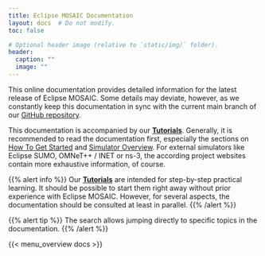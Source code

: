 ```yaml
---
title: Eclipse MOSAIC Documentation
layout: docs  # Do not modify.
toc: false

# Optional header image (relative to `static/img/` folder).
header:
  caption: ""
  image: ""
---
```


This online documentation provides detailed information for the latest release of Eclipse MOSAIC. Some details may
deviate, however, as we constantly keep this documentation in sync with the current main branch of our
[<i class="fab fa-github"></i> GitHub repository</a>](https://github.com/eclipse/mosaic).

This documentation is accompanied by our **[Tutorials](/tutorials)**. Generally, it is recommended to read
the documentation first, especially the sections on [How To Get Started](/docs/getting_started) and
[Simulator Overview](/docs/simulators). For external simulators like Eclipse SUMO, OMNeT++ / INET or ns-3,
the according project websites contain more exhaustive information, of course.

{{% alert info %}}
Our **[Tutorials](/tutorials)** are intended for step-by-step practical learning. It should be possible to
start them right away without prior experience with Eclipse MOSAIC. However, for several aspects, the documentation should be
consulted at least in parallel.
{{% /alert %}}

{{% alert tip %}}
The search allows jumping directly to specific topics in the documentation.
{{% /alert %}}

{{< menu_overview docs >}}
